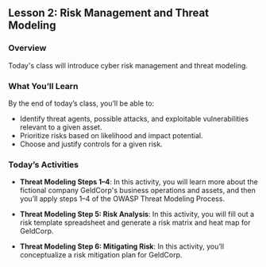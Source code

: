 ## Lesson 2: Risk Management and Threat Modeling
 
### Overview

Today's class will introduce cyber risk management and threat modeling.
 
### What You’ll Learn
 
By the end of today’s class, you’ll be able to:
* Identify threat agents, possible attacks, and exploitable vulnerabilities relevant to a given asset.
* Prioritize risks based on likelihood and impact potential.
* Choose and justify controls for a given risk.

### Today’s Activities

* **Threat Modeling Steps 1&ndash;4**: In this activity, you will learn more about the fictional company GeldCorp's business operations and assets, and then you’ll apply steps 1&ndash;4 of the OWASP Threat Modeling Process.

* **Threat Modeling Step 5: Risk Analysis**: In this activity, you will fill out a risk template spreadsheet and generate a risk matrix and heat map for GeldCorp.

* **Threat Modeling Step 6: Mitigating Risk**: In this activity, you’ll conceptualize a risk mitigation plan for GeldCorp.
